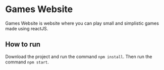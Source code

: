 # Games Website

Games Website is website where you can play small and simplistic games made using reactJS.

## How to run

Download the project and run the command `npm install`.
Then run the command `npm start`.
